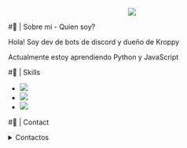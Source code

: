 <p align="center">
<img src="https://64.media.tumblr.com/2d0af9c90d1b1107313cc20bda01548a/tumblr_outwxnanpp1u79o2lo1_1280.gifv">
</p>
<link rel="stylesheet" href="https://www.w3schools.com/w3css/4/w3.css">

#🎇 | Sobre mi - Quien soy?

Hola! Soy dev de bots de discord y dueño de Kroppy

Actualmente estoy aprendiendo Python y JavaScript

#🎃 | Skills

- <img src="https://progress-bar.dev/75/?title=%F0%9F%93%A0%20|%20HTML%20&width=300&color=ff0000">
- <img src="https://progress-bar.dev/45/?title=%F0%9F%8E%9A%EF%B8%8F%20|%20Nextcord%20&width=300&color=ff0000">
- <img src="https://progress-bar.dev/40/?title=%F0%9F%8E%9A%EF%B8%8F%20|%20CSS%20&width=300&color=ff0000">

#🧨 | Contact
<details><summary>Contactos</summary><details><summary>Perfil de discord!</summary><a href="https://discord.com/users/333363893546123264">Link del perfil</a></details>
  <details><summary>Twitter</summary><a href="https://twitter.com/Muffle__">Perfil de twitter</a></details>
